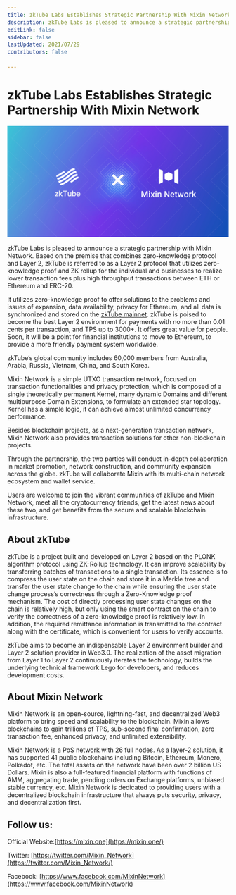 ```yaml
---
title: zkTube Labs Establishes Strategic Partnership With Mixin Network
description: zkTube Labs is pleased to announce a strategic partnership with Mixin Network. Through the partnership, the two parties will conduct in-depth collaboration in market promotion, network construction, and community expansion across the globe. 
editLink: false
sidebar: false
lastUpdated: 2021/07/29
contributors: false

---
```


# zkTube Labs Establishes Strategic Partnership With Mixin Network

![zktube-mixin](./zktube-mixin.png)

zkTube Labs is pleased to announce a strategic partnership with Mixin Network. Based on the premise that combines zero-knowledge protocol and Layer 2, zkTube is referred to as a Layer 2 protocol that utilizes zero-knowledge proof and ZK rollup for the individual and businesses to realize lower transaction fees plus high throughput transactions between ETH or Ethereum and ERC-20.

It utilizes zero-knowledge proof to offer solutions to the problems and issues of expansion, data availability, privacy for Ethereum, and all data is synchronized and stored on the [zkTube mainnet](https://zktube.io/). zkTube is poised to become the best Layer 2 environment for payments with no more than 0.01 cents per transaction, and TPS up to 3000+. It offers great value for people. Soon, it will be a point for financial institutions to move to Ethereum, to provide a more friendly payment system worldwide.

zkTube’s global community includes 60,000 members from Australia, Arabia, Russia, Vietnam, China, and South Korea.

Mixin Network is a simple UTXO transaction network, focused on transaction functionalities and privacy protection, which is composed of a single theoretically permanent Kernel, many dynamic Domains and different multipurpose Domain Extensions, to formulate an extended star topology. Kernel has a simple logic, it can achieve almost unlimited concurrency performance.

Besides blockchain projects, as a next-generation transaction network, Mixin Network also provides transaction solutions for other non-blockchain projects.

Through the partnership, the two parties will conduct in-depth collaboration in market promotion, network construction, and community expansion across the globe. zkTube will collaborate Mixin with its multi-chain network ecosystem and wallet service.

Users are welcome to join the vibrant communities of zkTube and Mixin Network, meet all the cryptocurrency friends, get the latest news about these two, and get benefits from the secure and scalable blockchain infrastructure.

## About zkTube

zkTube is a project built and developed on Layer 2 based on the PLONK algorithm protocol using ZK-Rollup technology. It can improve scalability by transferring batches of transactions to a single transaction. Its essence is to compress the user state on the chain and store it in a Merkle tree and transfer the user state change to the chain while ensuring the user state change process’s correctness through a Zero-Knowledge proof mechanism. The cost of directly processing user state changes on the chain is relatively high, but only using the smart contract on the chain to verify the correctness of a zero-knowledge proof is relatively low. In addition, the required remittance information is transmitted to the contract along with the certificate, which is convenient for users to verify accounts.

zkTube aims to become an indispensable Layer 2 environment builder and Layer 2 solution provider in Web3.0. The realization of the asset migration from Layer 1 to Layer 2 continuously iterates the technology, builds the underlying technical framework Lego for developers, and reduces development costs.

## About Mixin Network

Mixin Network is an open-source, lightning-fast, and decentralized Web3 platform to bring speed and scalability to the blockchain. Mixin allows blockchains to gain trillions of TPS, sub-second final confirmation, zero transaction fee, enhanced privacy, and unlimited extensibility.

Mixin Network is a PoS network with 26 full nodes. As a layer-2 solution, it has supported 41 public blockchains including Bitcoin, Ethereum, Monero, Polkadot, etc. The total assets on the network have been over 2 billion US Dollars. Mixin is also a full-featured financial platform with functions of AMM, aggregating trade, pending orders on Exchange platforms, unbiased stable currency, etc. Mixin Network is dedicated to providing users with a decentralized blockchain infrastructure that always puts security, privacy, and decentralization first.

## Follow us:

Official Website:[https://mixin.one](https://mixin.one/)

Twitter: [https://twitter.com/Mixin_Network](https://twitter.com/Mixin_Network/)

Facebook: [https://www.facebook.com/MixinNetwork](https://www.facebook.com/MixinNetwork)
